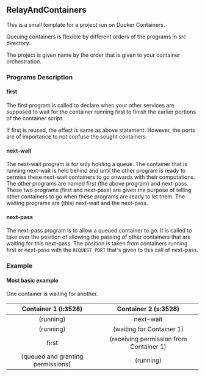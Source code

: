 ## RelayAndContainers

This is a small template for a project run on Docker Containers.

Queuing containers is flexible by different orders of the programs in src directory.

The project is given name by the order that is given to your container orchestration.


### Programs Description

#### first

The first program is called to declare when your other services are supposed to wait for the container running first to finish the earlier portions of the container script.

If first is reused, the effect is same as above statement. However, the ports are of importance to not confuse the sought containers.

#### next-wait

The next-wait program is for only holding a queue. The container that is running next-wait is held behind and until the other program is ready to permiss these next-wait containers to go onwards with their computations. The other programs are named first (the above program) and next-pass. These two programs (first and next-pass) are given the purpose of telling other containers to go when these programs are ready to let them. The waiting programs are (this) next-wait and the next-pass.

#### next-pass

The next-pass program is to allow a queued container to go. It is called to take over the position of allowing the passing of other containers that are waiting for this next-pass. The position is taken from containers running first or next-pass with the `REQUEST_PORT` that's given to this call of next-pass.


### Example

#### Most basic example

One container is waiting for another.

| Container 1 (l:3528) | Container 2 (s:3528) |
|:---:|:---:|
| (running) | next-wait |
| (running) | (waiting for Container 1) |
| first | (receiving permission from Container 1) |
| (queued and granting permissions) | (running) |
